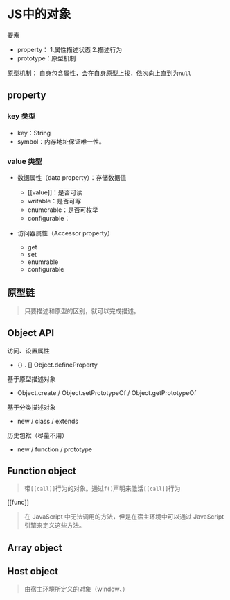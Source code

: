 # JS中的对象

要素
* property： 1.属性描述状态 2.描述行为
* prototype：原型机制 

原型机制：
自身包含属性，会在自身原型上找，依次向上直到为`null`


## property

### key 类型
* key：String
* symbol：内存地址保证唯一性。 

### value 类型 
* 数据属性（data property）：存储数据值
    * [[value]]：是否可读
    * writable：是否可写
    * enumerable：是否可枚举
    * configurable：

* 访问器属性（Accessor property）
    * get
    * set
    * enumrable
    * configurable  

## 原型链
>只要描述和原型的区别，就可以完成描述。


## Object API 

访问、设置属性
* {} . [] Object.defineProperty

基于原型描述对象
* Object.create / Object.setPrototypeOf /
Object.getPrototypeOf

基于分类描述对象
* new / class / extends

历史包袱（尽量不用）
* new / function / prototype


## Function object
> 带`[[call]]`行为的对象。通过`f()`声明来激活`[[call]]`行为

[[func]]
>在 JavaScript 中无法调用的方法，但是在宿主环境中可以通过 JavaScript 引擎来定义这些方法。

## Array object 


## Host object
> 由宿主环境所定义的对象（window、）












